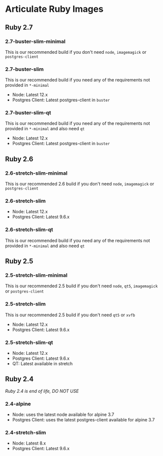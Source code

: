 # Articulate Ruby Images

## Ruby 2.7

### 2.7-buster-slim-minimal

This is our recommended build if you don't need `node`, `imagemagick` or `postgres-client`

### 2.7-buster-slim

This is our recommended build if you need any of the requirements not provided in `*-minimal`

- Node: Latest 12.x
- Postgres Client: Latest postgres-client in `buster`

### 2.7-buster-slim-qt

This is our recommended build if you need any of the requirements not provided in `*-minimal` and also need `qt`

- Node: Latest 12.x
- Postgres Client: Latest postgres-client in `buster`

## Ruby 2.6

### 2.6-stretch-slim-minimal

This is our recommended 2.6 build if you don't need `node`, `imagemagick` or `postgres-client`

### 2.6-stretch-slim

- Node: Latest 12.x
- Postgres Client: Latest 9.6.x

### 2.6-stretch-slim-qt

This is our recommended build if you need any of the requirements not provided in `*-minimal` and also need `qt`

## Ruby 2.5

### 2.5-stretch-slim-minimal

This is our recommended 2.5 build if you don't need `node`, `qt5`, `imagemagick` or `postgres-client`

### 2.5-stretch-slim

This is our recommended 2.5 build if you don't need `qt5` or `xvfb`

- Node: Latest 12.x
- Postgres Client: Latest 9.6.x

### 2.5-stretch-slim-qt

- Node: Latest 12.x
- Postgres Client: Latest 9.6.x
- QT: Latest available in stretch

## Ruby 2.4

*Ruby 2.4 is end of life, DO NOT USE*

### 2.4-alpine

- Node: uses the latest node available for alpine 3.7
- Postgres Client: uses the latest postgres-client available for alpine 3.7

### 2.4-stretch-slim

- Node: Latest 8.x
- Postgres Client: Latest 9.6.x

